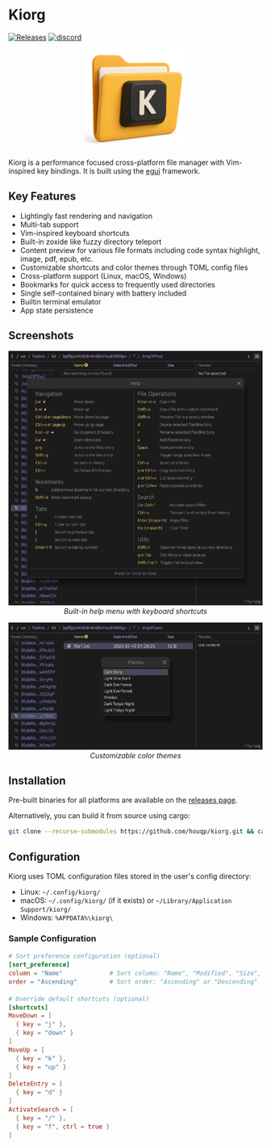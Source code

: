 # Kiorg
[![Releases](https://img.shields.io/badge/-releases-blue)](https://github.com/houqp/kiorg/releases)
[![discord](https://dcbadge.limes.pink/api/server/https://discord.gg/TdTb2CHfpr?style=flat&compact=true)](https://discord.gg/TdTb2CHfpr)

<p align="center">
  <img src="assets/icon.png" alt="Kiorg Logo" width="200px">
</p>

Kiorg is a performance focused cross-platform file manager with Vim-inspired key
bindings. It is built using the [egui](https://www.egui.rs/#demo) framework.

## Key Features

* Lightingly fast rendering and navigation
* Multi-tab support
* Vim-inspired keyboard shortcuts
* Built-in zoxide like fuzzy directory teleport
* Content preview for various file formats including code syntax highlight, image, pdf, epub, etc.
* Customizable shortcuts and color themes through TOML config files
* Cross-platform support (Linux, macOS, Windows)
* Bookmarks for quick access to frequently used directories
* Single self-contained binary with battery included
* Builtin terminal emulator
* App state persistence

## Screenshots

<p align="center">
  <img src="tests/snapshots/help_menu.png" alt="Help Menu" width="800px">
  <br>
  <em>Built-in help menu with keyboard shortcuts</em>
</p>

<p align="center">
  <img src="tests/snapshots/theme_selection_animation.gif" alt="Theme Selection" width="800px">
  <br>
  <em>Customizable color themes</em>
</p>

## Installation

Pre-built binaries for all platforms are available on the [releases page](https://github.com/houqp/kiorg/releases).

Alternatively, you can build it from source using cargo:

```bash
git clone --recurse-submodules https://github.com/houqp/kiorg.git && cargo install --locked --path ./kiorg
```

## Configuration

Kiorg uses TOML configuration files stored in the user's config directory:

* Linux: `~/.config/kiorg/`
* macOS: `~/.config/kiorg/` (if it exists) or `~/Library/Application Support/kiorg/`
* Windows: `%APPDATA%\kiorg\`

### Sample Configuration

```toml
# Sort preference configuration (optional)
[sort_preference]
column = "Name"             # Sort column: "Name", "Modified", "Size", or "None"
order = "Ascending"         # Sort order: "Ascending" or "Descending"

# Override default shortcuts (optional)
[shortcuts]
MoveDown = [
  { key = "j" },
  { key = "down" }
]
MoveUp = [
  { key = "k" },
  { key = "up" }
]
DeleteEntry = [
  { key = "d" }
]
ActivateSearch = [
  { key = "/" },
  { key = "f", ctrl = true }
]
```